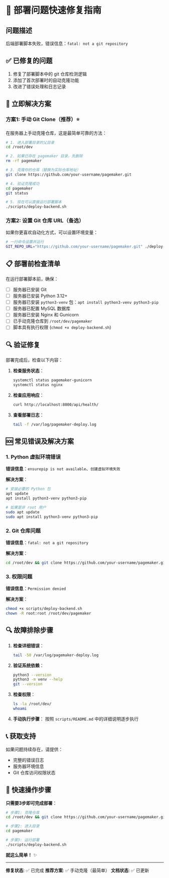 # 🚀 部署问题快速修复指南

## 问题描述
后端部署脚本失败，错误信息：`fatal: not a git repository`

## ✅ 已修复的问题
1. 修复了部署脚本中的 git 仓库检测逻辑
2. 添加了首次部署时的自动克隆功能
3. 改进了错误处理和日志记录

## 🔧 立即解决方案

### 方案1: 手动 Git Clone（推荐）⭐

在服务器上手动克隆仓库，这是最简单可靠的方法：

```bash
# 1. 进入部署目录的父目录
cd /root/dev

# 2. 如果已存在 pagemaker 目录，先删除
rm -rf pagemaker

# 3. 克隆你的仓库（替换为实际仓库地址）
git clone https://github.com/your-username/pagemaker.git

# 4. 验证克隆成功
cd pagemaker
git status

# 5. 现在可以直接运行部署脚本
./scripts/deploy-backend.sh
```

### 方案2: 设置 Git 仓库 URL（备选）

如果你更喜欢自动化方式，可以设置环境变量：

```bash
# 一行命令设置并运行
GIT_REPO_URL="https://github.com/your-username/pagemaker.git" ./deploy-backend.sh
```

## 📋 部署前检查清单

在运行部署脚本前，确保：

- [ ] 服务器已安装 Git
- [ ] 服务器已安装 Python 3.12+
- [ ] 服务器已安装 `python3-venv` 包：`apt install python3-venv python3-pip`
- [ ] 服务器已配置 MySQL 数据库
- [ ] 服务器已安装 Nginx 和 Gunicorn
- [ ] 已手动克隆仓库到 `/root/dev/pagemaker`
- [ ] 脚本具有执行权限 (`chmod +x deploy-backend.sh`)

## 🔍 验证修复

部署完成后，检查以下内容：

1. **检查服务状态**：
   ```bash
   systemctl status pagemaker-gunicorn
   systemctl status nginx
   ```

2. **检查应用响应**：
   ```bash
   curl http://localhost:8000/api/health/
   ```

3. **查看部署日志**：
   ```bash
   tail -f /var/log/pagemaker-deploy.log
   ```

## 🆘 常见错误及解决方案

### 1. Python 虚拟环境错误

**错误信息**：`ensurepip is not available`、`创建虚拟环境失败`

**解决方案**：
```bash
# 安装必要的 Python 包
apt update
apt install python3-venv python3-pip

# 如果是非 root 用户
sudo apt update
sudo apt install python3-venv python3-pip
```

### 2. Git 仓库问题

**错误信息**：`fatal: not a git repository`

**解决方案**：
```bash
cd /root/dev && git clone https://github.com/your-username/pagemaker.git
```

### 3. 权限问题

**错误信息**：`Permission denied`

**解决方案**：
```bash
chmod +x scripts/deploy-backend.sh
chown -R root:root /root/dev/pagemaker
```

## 🔍 故障排除步骤

1. **检查详细错误**：
   ```bash
   tail -50 /var/log/pagemaker-deploy.log
   ```

2. **验证系统依赖**：
   ```bash
   python3 --version
   python3 -m venv --help
   git --version
   ```

3. **检查权限**：
   ```bash
   ls -la /root/dev/
   whoami
   ```

4. **手动执行步骤**：
   按照 `scripts/README.md` 中的详细说明逐步执行

## 📞 获取支持

如果问题持续存在，请提供：
- 完整的错误日志
- 服务器环境信息
- Git 仓库访问权限状态

## 🚀 快速操作步骤

**只需要3步即可完成部署**：

```bash
# 步骤1: 克隆仓库
cd /root/dev && git clone https://github.com/your-username/pagemaker.git

# 步骤2: 进入目录
cd pagemaker

# 步骤3: 运行部署
./scripts/deploy-backend.sh
```

**就这么简单！** ✨

---

**修复状态**: ✅ 已完成
**推荐方案**: ✅ 手动克隆（最简单）
**文档状态**: ✅ 已更新 